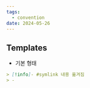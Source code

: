 ```yaml
---
tags:
  - convention
date: 2024-05-26
---
```

## Templates

- 기본 형태

```markdown
> [!info]- #symlink 내용 옮겨짐
> - 
```